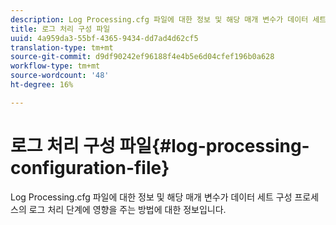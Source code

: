 ```yaml
---
description: Log Processing.cfg 파일에 대한 정보 및 해당 매개 변수가 데이터 세트 구성 프로세스의 로그 처리 단계에 영향을 주는 방법에 대한 정보입니다.
title: 로그 처리 구성 파일
uuid: 4a959da3-55bf-4365-9434-dd7ad4d62cf5
translation-type: tm+mt
source-git-commit: d9df90242ef96188f4e4b5e6d04cfef196b0a628
workflow-type: tm+mt
source-wordcount: '48'
ht-degree: 16%

---
```



# 로그 처리 구성 파일{#log-processing-configuration-file}

Log Processing.cfg 파일에 대한 정보 및 해당 매개 변수가 데이터 세트 구성 프로세스의 로그 처리 단계에 영향을 주는 방법에 대한 정보입니다.

